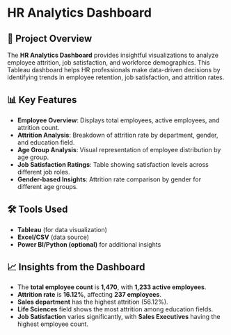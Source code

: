 # HR Analytics Dashboard

## 📌 Project Overview
The **HR Analytics Dashboard** provides insightful visualizations to analyze employee attrition, job satisfaction, and workforce demographics. This Tableau dashboard helps HR professionals make data-driven decisions by identifying trends in employee retention, job satisfaction, and attrition rates.

## 📊 Key Features
- **Employee Overview**: Displays total employees, active employees, and attrition count.
- **Attrition Analysis**: Breakdown of attrition rate by department, gender, and education field.
- **Age Group Analysis**: Visual representation of employee distribution by age group.
- **Job Satisfaction Ratings**: Table showing satisfaction levels across different job roles.
- **Gender-based Insights**: Attrition rate comparison by gender for different age groups.

## 🛠️ Tools Used
- **Tableau** (for data visualization)
- **Excel/CSV** (data source)
- **Power BI/Python (optional)** for additional insights

## 📈 Insights from the Dashboard
- The **total employee count** is **1,470**, with **1,233 active employees**.
- **Attrition rate** is **16.12%**, affecting **237 employees**.
- **Sales department** has the highest attrition (56.12%).
- **Life Sciences** field shows the most attrition among education fields.
- **Job Satisfaction** varies significantly, with **Sales Executives** having the highest employee count.
